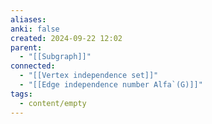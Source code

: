 ```yaml
---
aliases: 
anki: false
created: 2024-09-22 12:02
parent:
  - "[[Subgraph]]"
connected:
  - "[[Vertex independence set]]"
  - "[[Edge independence number Alfa`(G)]]"
tags:
  - content/empty
---
```


